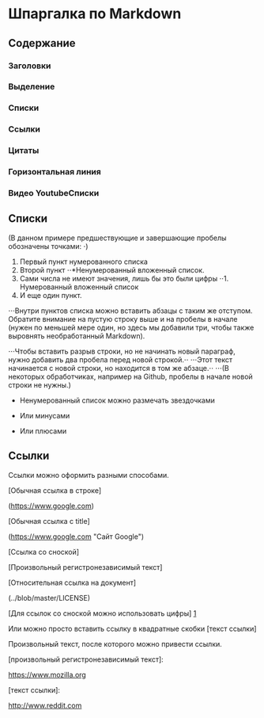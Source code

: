 # Шпаргалка по Markdown

## Содержание

### Заголовки

### Выделение

### Списки

### Ссылки

### Цитаты

### Горизонтальная линия

### Видео YoutubeСписки
## Списки

(В данном примере предшествующие и завершающие пробелы обозначены точками: ⋅)

1. Первый пункт нумерованного списка
2. Второй пункт
⋅⋅*Ненумерованный вложенный список.
1. Сами числа не имеют значения, лишь бы это были цифры
⋅⋅1. Нумерованный вложенный список
4. И еще один пункт.

⋅⋅⋅Внутри пунктов списка можно вставить абзацы с таким же отступом. Обратите внимание на пустую строку выше и на пробелы в начале (нужен по меньшей мере один, но здесь мы добавили три, чтобы также выровнять необработанный Markdown).

⋅⋅⋅Чтобы вставить разрыв строки, но не начинать новый параграф, нужно добавить два пробела перед новой строкой.⋅⋅
⋅⋅⋅Этот текст начинается с новой строки, но находится в том же абзаце.⋅⋅
⋅⋅⋅(В некоторых обработчиках, например на Github, пробелы в начале новой строки не нужны.)

* Ненумерованный список можно размечать звездочками
- Или минусами
+ Или плюсами
## Ссылки

Ссылки можно оформить разными способами.

[Обычная ссылка в строке]

(https://www.google.com)

[Обычная ссылка с title]

(https://www.google.com "Сайт Google")

[Ссылка со сноской]

[Произвольный регистронезависимый текст]

[Относительная ссылка на документ]

(../blob/master/LICENSE)

[Для ссылок со сноской можно использовать цифры] [1]

Или можно просто вставить ссылку в квадратные скобки [текст ссылки]

Произвольный текст, после которого можно привести ссылки.

[произвольный регистронезависимый текст]: 

https://www.mozilla.org

[1]: http://slashdot.org

[текст ссылки]:

 http://www.reddit.com